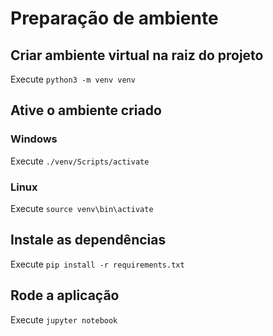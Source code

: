 # Preparação de ambiente

## Criar ambiente virtual na raiz do projeto
Execute `python3 -m venv venv`

## Ative o ambiente criado

### Windows
Execute `./venv/Scripts/activate`

### Linux
Execute `source venv\bin\activate`

## Instale as dependências
Execute `pip install -r requirements.txt`

## Rode a aplicação
Execute `jupyter notebook`
